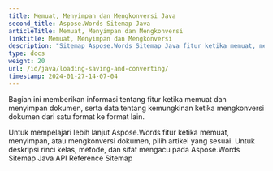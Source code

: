 ```yaml
---
title: Memuat, Menyimpan dan Mengkonversi Java
second_title: Aspose.Words Sitemap Java
articleTitle: Memuat, Menyimpan dan Mengkonversi
linktitle: Memuat, Menyimpan dan Mengkonversi
description: "Sitemap Aspose.Words Sitemap Java fitur ketika memuat, menyimpan, atau mengkonversi dokumen dari satu format ke format lain."
type: docs
weight: 20
url: /id/java/loading-saving-and-converting/
timestamp: 2024-01-27-14-07-04
---
```


Bagian ini memberikan informasi tentang fitur ketika memuat dan menyimpan dokumen, serta data tentang kemungkinan ketika mengkonversi dokumen dari satu format ke format lain.

Untuk mempelajari lebih lanjut Aspose.Words fitur ketika memuat, menyimpan, atau mengkonversi dokumen, pilih artikel yang sesuai. Untuk deskripsi rinci kelas, metode, dan sifat mengacu pada Aspose.Words Sitemap Java API Reference Sitemap
